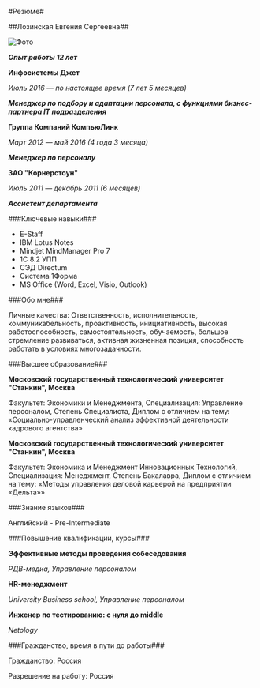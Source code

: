 #Резюме#

##Лозинская Евгения Сергеевна##

![Фото](https://avatars.githubusercontent.com/u/151749420?v=4)

***Опыт работы 12 лет***

**Инфосистемы Джет**

_Июль 2016 — по настоящее время (7 лет 5 месяцев)_

***Менеджер по подбору и адаптации персонала, с функциями бизнес-партнера IT подразделения***

**Группа Компаний КомпьюЛинк**

_Март 2012 — май 2016 (4 года 3 месяца)_

***Менеджер по персоналу***

**ЗАО "Корнерстоун"**

_Июль 2011 — декабрь 2011 (6 месяцев)_

***Ассистент департамента***

###Ключевые навыки###

- E-Staff
- IBM Lotus Notes
- Mindjet MindManager Pro 7
- 1С 8.2 УПП
- СЭД Directum
- Система 1Форма
- MS Office (Word, Excel, Visio, Outlook)

###Обо мне###

Личные качества: Ответственность, исполнительность, коммуникабельность, проактивность, инициативность, высокая работоспособность, самостоятельность, обучаемость, большое стремление развиваться, активная жизненная позиция, способность работать в условиях многозадачности.

###Высшее образование###

**Московский государственный технологический университет "Станкин", Москва**

Факультет: Экономики и Менеджмента, Специализация: Управление персоналом, Степень Специалиста, Диплом с отличием на тему: «Социально-управленческий анализ эффективной деятельности кадрового агентства»

**Московский государственный технологический университет "Станкин", Москва**

Факультет: Экономика и Менеджмент Инновационных Технологий, Специализация: Менеджмент, Степень Бакалавра, Диплом с отличием на тему: «Методы управления деловой карьерой на предприятии «Дельта»»

###Знание языков###

Английский - Pre-Intermediate

###Повышение квалификации, курсы###

**Эффективные методы проведения собеседования**

_РДВ-медиа, Управление персоналом_

**HR-менеджмент**

_University Business school, Управление персоналом_

**Инженер по тестированию: с нуля до middle**

_Netology_

###Гражданство, время в пути до работы###

Гражданство: Россия

Разрешение на работу: Россия